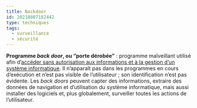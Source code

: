 ```yaml
---
title: Backdoor
id: 20210807182442
type: techniques 
tags:
  - surveillance
  - sécurité
---
```

            

**Programme _back door_, ou “porte dérobée”** : programme malveillant utilisé afin d’[accéder sans autorisation aux informations et à la gestion d’un système informatique](https://www.oracle.com/fr/security/qu-est-ce-qu-un-programme-backdoor.html). Il n’apparaît pas dans les programmes en cours d’exécution et n’est pas visible de l’utilisateur ; son identification n’est pas évidente. Les _back doors_ peuvent capter des informations, extraire des données de navigation et d’utilisation du système informatique, mais aussi installer des logiciels et, plus globalement, surveiller toutes les actions de l’utilisateur.

